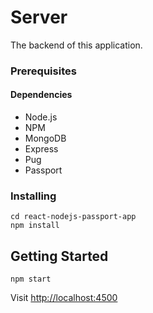 # Server

The backend of this application.

### Prerequisites

#### Dependencies

* Node.js
* NPM
* MongoDB
* Express
* Pug
* Passport

### Installing

```
cd react-nodejs-passport-app
npm install
```

## Getting Started

```
npm start
```

Visit [http://localhost:4500](http://localhost:4500)
